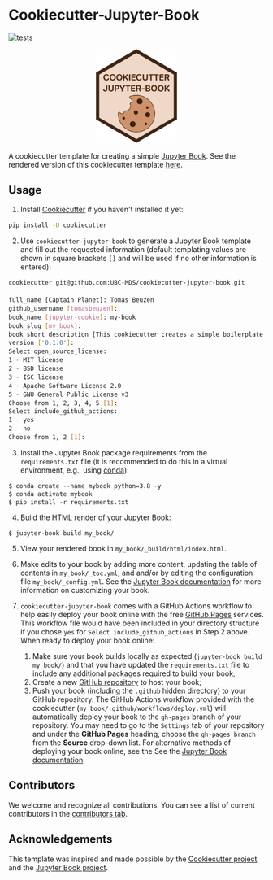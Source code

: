 # Cookiecutter-Jupyter-Book

![tests](https://github.com/UBC-MDS/cookiecutter-jupyter-book/workflows/tests/badge.svg)

<p align="center">
  <img src="{{cookiecutter.book_slug}}/{{cookiecutter.book_slug}}/content/img/cookiecutter-jupyter-book-hex.png" width="160">
</p>

A cookiecutter template for creating a simple [Jupyter Book](https://jupyterbook.org/intro.html). See the rendered version of this cookiecutter template [here](https://ubc-mds.github.io/cookiecutter-jupyter-book/content/introduction.html).

## Usage

1. Install [Cookiecutter](https://github.com/cookiecutter/cookiecutter/tree/1.7.2) if you haven't installed it yet:

```bash
pip install -U cookiecutter
```

2. Use `cookiecutter-jupyter-book` to generate a Jupyter Book template and fill out the requested information (default templating values are shown in square brackets `[]` and will be used if no other information is entered):

```bash
cookiecutter git@github.com:UBC-MDS/cookiecutter-jupyter-book.git

full_name [Captain Planet]: Tomas Beuzen
github_username [tomasbeuzen]:
book_name [jupyter-cookie]: my-book
book_slug [my_book]:
book_short_description [This cookiecutter creates a simple boilerplate for a Jupyter Book.]: My first Jupyter Book!
version ['0.1.0']:
Select open_source_license:
1 - MIT license
2 - BSD license
3 - ISC license
4 - Apache Software License 2.0
5 - GNU General Public License v3
Choose from 1, 2, 3, 4, 5 [1]:
Select include_github_actions:
1 - yes
2 - no
Choose from 1, 2 [1]:
```

3. Install the Jupyter Book package requirements from the `requirements.txt` file (it is recommended to do this in a virtual environment, e.g., using [conda](https://docs.conda.io/en/latest/)):

```
$ conda create --name mybook python=3.8 -y
$ conda activate mybook
$ pip install -r requirements.txt
```

4. Build the HTML render of your Jupyter Book:

```
$ jupyter-book build my_book/
```

5. View your rendered book in `my_book/_build/html/index.html`.

6. Make edits to your book by adding more content, updating the table of contents in `my_book/_toc.yml`, and and/or by editing the configuration file `my_book/_config.yml`. See the [Jupyter Book documentation](https://jupyterbook.org/intro.html) for more information on customizing your book.

7. `cookiecutter-jupyter-book` comes with a GitHub Actions workflow to help easily deploy your book online with the free [GitHub Pages](https://pages.github.com/) services. This workflow file would have been included in your directory structure if you chose `yes` for `Select include_github_actions` in Step 2 above. When ready to deploy your book online:
   1. Make sure your book builds locally as expected (`jupyter-book build my_book/`) and that you have updated the `requirements.txt` file to include any additional packages required to build your book;
   2. Create a new [GitHub repository](https://github.com/new) to host your book;
   3. Push your book (including the `.github` hidden directory) to your GitHub repository. The GitHub Actions workflow provided with the cookiecutter (`my_book/.github/workflows/deploy.yml`) will automatically deploy your book to the `gh-pages` branch of your repository. You may need to go to the `Settings` tab of your repository and under the **GitHub Pages** heading, choose the `gh-pages branch` from the **Source** drop-down list. For alternative methods of deploying your book online, see the See the [Jupyter Book documentation](https://jupyterbook.org/intro.html).

## Contributors

We welcome and recognize all contributions. You can see a list of current contributors in the [contributors tab](https://github.com/UBC-MDS/cookiecutter-jupyter-book/graphs/contributors).

## Acknowledgements

This template was inspired and made possible by the [Cookiecutter project](https://github.com/cookiecutter/cookiecutter) and the [Jupyter Book project](https://github.com/executablebooks/jupyter-book).
